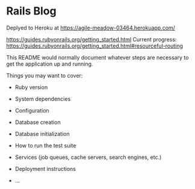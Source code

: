 # Rails Blog

Deplyed to Heroku at https://agile-meadow-03464.herokuapp.com/

https://guides.rubyonrails.org/getting_started.html 
Current progress: https://guides.rubyonrails.org/getting_started.html#resourceful-routing

This README would normally document whatever steps are necessary to get the
application up and running.

Things you may want to cover:

* Ruby version

* System dependencies

* Configuration

* Database creation

* Database initialization

* How to run the test suite

* Services (job queues, cache servers, search engines, etc.)

* Deployment instructions

* ...
